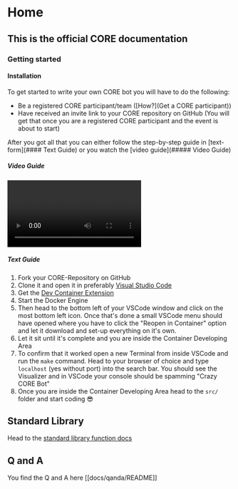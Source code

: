 # Home
## This is the official CORE documentation

### Getting started
#### Installation
To get started to write your own CORE bot you will have to do the following:
- Be a registered CORE participant/team ([How?](Get a CORE participant))
- Have received an invite link to your CORE repository on GitHub (You will get that once you are a registered CORE participant and the event is about to start)

After you got all that you can either follow the step-by-step guide in [text-form](#### Text Guide) or you watch the [video guide](##### Video Guide)

##### Video Guide
![core quickstart video](quickstart-uncut.mp4)
##### Text Guide
1. Fork your CORE-Repository on GitHub
2. Clone it and open it in preferably [Visual Studio Code](https://code.visualstudio.com/)
3. Get the [Dev Container Extension](https://marketplace.visualstudio.com/items?itemName=ms-vscode-remote.remote-containers) 
4. Start the Docker Engine
5. Then head to the bottom left of your VSCode window and click on the most bottom left icon. Once that's done a small VSCode menu should have opened where you have to click the "Reopen in Container" option and let it download and set-up everything on it's own.
6. Let it sit until it's complete and you are inside the Container Developing Area
7. To confirm that it worked open a new Terminal from inside VSCode and run the `make` command. Head to your browser of choice and type `localhost` (yes without port) into the search bar. You should see the Visualizer and in VSCode your console should be spamming "Crazy CORE Bot"
8. Once you are inside the Container Developing Area head to the `src/` folder and start coding 😎

## Standard Library
Head to the [standard library function docs](docs/standard-library/README)

## Q and A
You find the Q and A here [[docs/qanda/README]]

